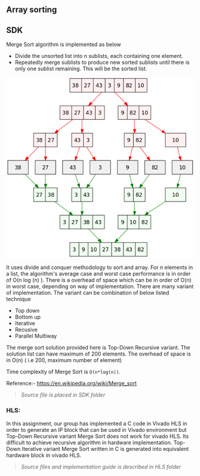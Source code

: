 ## Array sorting

## SDK
Merge Sort algorithm is implemented as below
* Divide the unsorted list into n sublists, each containing one element.
* Repeatedly merge sublists to produce new sorted sublists until there is only one sublist remaining. This will be the sorted list.

![Repo List](Merge_sort_algorithm_diagram.png)

It uses divide and conquer methodology to sort and array. For n elements in a list, the algorithm's average case and worst case performance is in order of O(n log (n) ). There is a overhead of space which can be in order of O(n) in worst case, depending on way of implementation. There are many variant of implementation. The variant can be combination of below listed technique
* Top down
* Bottom up
* Iterative 
* Recusive
* Parallel Multiway

The merge sort solution provided here is Top-Down Recursive variant. The solution list can have maximum of 200 elements. The overhead of space is in O(n) ( i.e 200, maximum number of element)

Time complexity of Merge Sort is `O(n*log(n))`.

Reference:- https://en.wikipedia.org/wiki/Merge_sort

> *Source file is placed in SDK folder*


### HLS:

In this assignment, our group has implemented a C code in Vivado HLS in order to generate an IP block that can be used in Vivado environment but Top-Down Recursive variant Merge Sort does not work for vivado HLS. Its difficult to achieve recursive algorithm in hardware implementation.
Top-Down Iterative variant Merge Sort written in C is generated into equivalent hardware block in vivado HLS.

> *Source files and implementation guide is described in HLS folder*